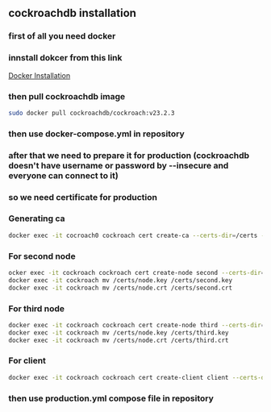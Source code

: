 ## cockroachdb installation 

### first of all you need docker
### innstall dokcer from this link 
[Docker Installation](https://docs.docker.com/engine/install/ubuntu/)
### then pull cockroachdb image 
```bash
sudo docker pull cockroachdb/cockroach:v23.2.3
```
### **then use docker-compose.yml in repository**

###  after that we need to prepare it for production (cockroachdb doesn't have username or password by --insecure and everyone can connect to it)
### so we need certificate for production
### Generating ca
```bash
docker exec -it cocroach0 cockroach cert create-ca --certs-dir=/certs --ca-key=/certs/ca.key
```
### For second node
```bash 
ocker exec -it cockroach cockroach cert create-node second --certs-dir=/certs --ca-key=/certs/ca.key
docker exec -it cockroach mv /certs/node.key /certs/second.key
docker exec -it cockroach mv /certs/node.crt /certs/second.crt
```
### For third node
```bash
docker exec -it cockroach cockroach cert create-node third --certs-dir=/certs --ca-key=/certs/ca.key
docker exec -it cockroach mv /certs/node.key /certs/third.key
docker exec -it cockroach mv /certs/node.crt /certs/third.crt
```
### For client
```bash
docker exec -it cockroach cockroach cert create-client client --certs-dir=/certs --ca-key=/certs/ca.key
```
### then use production.yml compose file in repository

